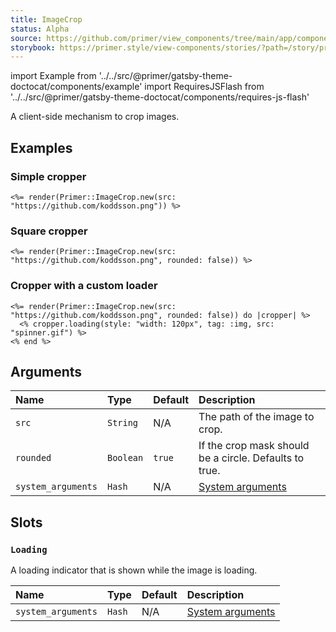 ```yaml
---
title: ImageCrop
status: Alpha
source: https://github.com/primer/view_components/tree/main/app/components/primer/image_crop.rb
storybook: https://primer.style/view-components/stories/?path=/story/primer-image-crop-component
---
```


import Example from '../../src/@primer/gatsby-theme-doctocat/components/example'
import RequiresJSFlash from '../../src/@primer/gatsby-theme-doctocat/components/requires-js-flash'

<RequiresJSFlash />

<!-- Warning: AUTO-GENERATED file, do not edit. Add code comments to your Ruby instead <3 -->

A client-side mechanism to crop images.

## Examples

### Simple cropper

<Example src="<image-crop src='https://github.com/koddsson.png' rounded='true'>    <svg data-loading-slot='true' style='box-sizing: content-box; color: var(--color-icon-primary);' viewBox='0 0 16 16' fill='none' width='64' height='64' class='flex-1 anim-rotate'>  <circle cx='8' cy='8' r='7' stroke='currentColor' stroke-opacity='0.25' stroke-width='2' vector-effect='non-scaling-stroke' />  <path d='M15 8a7.002 7.002 0 00-7-7' stroke='currentColor' stroke-width='2' stroke-linecap='round' vector-effect='non-scaling-stroke' /></svg>  <input type='hidden' data-image-crop-input='x' name='cropped_x'>  <input type='hidden' data-image-crop-input='y' name='cropped_y'>  <input type='hidden' data-image-crop-input='width' name='cropped_width'>  <input type='hidden' data-image-crop-input='height' name='cropped_height'></image-crop>" />

```erb
<%= render(Primer::ImageCrop.new(src: "https://github.com/koddsson.png")) %>
```

### Square cropper

<Example src="<image-crop src='https://github.com/koddsson.png'>    <svg data-loading-slot='true' style='box-sizing: content-box; color: var(--color-icon-primary);' viewBox='0 0 16 16' fill='none' width='64' height='64' class='flex-1 anim-rotate'>  <circle cx='8' cy='8' r='7' stroke='currentColor' stroke-opacity='0.25' stroke-width='2' vector-effect='non-scaling-stroke' />  <path d='M15 8a7.002 7.002 0 00-7-7' stroke='currentColor' stroke-width='2' stroke-linecap='round' vector-effect='non-scaling-stroke' /></svg>  <input type='hidden' data-image-crop-input='x' name='cropped_x'>  <input type='hidden' data-image-crop-input='y' name='cropped_y'>  <input type='hidden' data-image-crop-input='width' name='cropped_width'>  <input type='hidden' data-image-crop-input='height' name='cropped_height'></image-crop>" />

```erb
<%= render(Primer::ImageCrop.new(src: "https://github.com/koddsson.png", rounded: false)) %>
```

### Cropper with a custom loader

<Example src="<image-crop src='https://github.com/koddsson.png'>    <img style='width: 120px' src='spinner.gif' data-loading-slot='true'></img>  <input type='hidden' data-image-crop-input='x' name='cropped_x'>  <input type='hidden' data-image-crop-input='y' name='cropped_y'>  <input type='hidden' data-image-crop-input='width' name='cropped_width'>  <input type='hidden' data-image-crop-input='height' name='cropped_height'></image-crop>" />

```erb
<%= render(Primer::ImageCrop.new(src: "https://github.com/koddsson.png", rounded: false)) do |cropper| %>
  <% cropper.loading(style: "width: 120px", tag: :img, src: "spinner.gif") %>
<% end %>
```

## Arguments

| Name | Type | Default | Description |
| :- | :- | :- | :- |
| `src` | `String` | N/A | The path of the image to crop. |
| `rounded` | `Boolean` | `true` | If the crop mask should be a circle. Defaults to true. |
| `system_arguments` | `Hash` | N/A | [System arguments](/system-arguments) |

## Slots

### `Loading`

A loading indicator that is shown while the image is loading.

| Name | Type | Default | Description |
| :- | :- | :- | :- |
| `system_arguments` | `Hash` | N/A | [System arguments](/system-arguments) |
